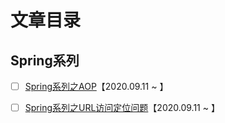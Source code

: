 # 文章目录



## Spring系列

- [ ] [Spring系列之AOP](.\2020\20200911-spring-aop-demo.md)【2020.09.11 ~ 】
- [ ] [Spring系列之URL访问定位问题](.\2020\20200911-spring-startup-bean.md)【2020.09.11 ~ 】

